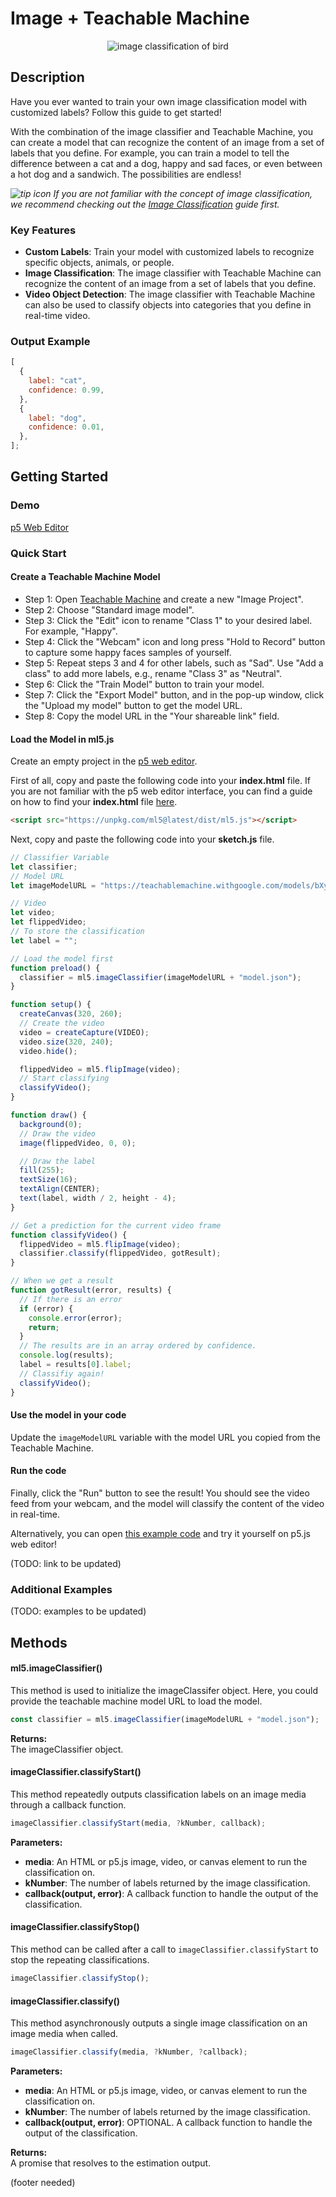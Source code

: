 # Image + Teachable Machine

<center>
    <img class="header-img" alt="image classification of bird" src="assets/header-image-tm.png">
</center>

## Description

Have you ever wanted to train your own image classification model with customized labels? Follow this guide to get started!

With the combination of the image classifier and Teachable Machine, you can create a model that can recognize the content of an image from a set of labels that you define. For example, you can train a model to tell the difference between a cat and a dog, happy and sad faces, or even between a hot dog and a sandwich. The possibilities are endless!

_<img class="inline-img" src="assets/gettingstarted-bulb.png" alt="tip icon" aria-hidden="true"> If you are not familiar with the concept of image classification, we recommend checking out the [Image Classification](/reference/image-classifier) guide first._

### Key Features

- **Custom Labels**: Train your model with customized labels to recognize specific objects, animals, or people.
- **Image Classification**: The image classifier with Teachable Machine can recognize the content of an image from a set of labels that you define.
- **Video Object Detection**: The image classifier with Teachable Machine can also be used to classify objects into categories that you define in real-time video.

### Output Example

```javascript
[
  {
    label: "cat",
    confidence: 0.99,
  },
  {
    label: "dog",
    confidence: 0.01,
  },
];
```

## Getting Started

### Demo

[p5 Web Editor](iframes/image-teachable-machine ":include :type=iframe width=100% height=550px")

### Quick Start

#### Create a Teachable Machine Model

- Step 1: Open [Teachable Machine](https://teachablemachine.withgoogle.com/train) and create a new "Image Project".
- Step 2: Choose "Standard image model".
- Step 3: Click the "Edit" icon to rename "Class 1" to your desired label. For example, "Happy".
- Step 4: Click the "Webcam" icon and long press "Hold to Record" button to capture some happy faces samples of yourself.
- Step 5: Repeat steps 3 and 4 for other labels, such as "Sad". Use "Add a class" to add more labels, e.g., rename "Class 3" as "Neutral".
- Step 6: Click the "Train Model" button to train your model.
- Step 7: Click the "Export Model" button, and in the pop-up window, click the "Upload my model" button to get the model URL.
- Step 8: Copy the model URL in the "Your shareable link" field.

#### Load the Model in ml5.js

Create an empty project in the [p5 web editor](https://editor.p5js.org/).

First of all, copy and paste the following code into your **index.html** file. If you are not familiar with the p5 web editor interface, you can find a guide on how to find your **index.html** file [here](/?id=try-ml5js-online-1).

```html
<script src="https://unpkg.com/ml5@latest/dist/ml5.js"></script>
```

Next, copy and paste the following code into your **sketch.js** file.

```javascript
// Classifier Variable
let classifier;
// Model URL
let imageModelURL = "https://teachablemachine.withgoogle.com/models/bXy2kDNi/";

// Video
let video;
let flippedVideo;
// To store the classification
let label = "";

// Load the model first
function preload() {
  classifier = ml5.imageClassifier(imageModelURL + "model.json");
}

function setup() {
  createCanvas(320, 260);
  // Create the video
  video = createCapture(VIDEO);
  video.size(320, 240);
  video.hide();

  flippedVideo = ml5.flipImage(video);
  // Start classifying
  classifyVideo();
}

function draw() {
  background(0);
  // Draw the video
  image(flippedVideo, 0, 0);

  // Draw the label
  fill(255);
  textSize(16);
  textAlign(CENTER);
  text(label, width / 2, height - 4);
}

// Get a prediction for the current video frame
function classifyVideo() {
  flippedVideo = ml5.flipImage(video);
  classifier.classify(flippedVideo, gotResult);
}

// When we get a result
function gotResult(error, results) {
  // If there is an error
  if (error) {
    console.error(error);
    return;
  }
  // The results are in an array ordered by confidence.
  console.log(results);
  label = results[0].label;
  // Classifiy again!
  classifyVideo();
}
```

#### Use the model in your code

Update the `imageModelURL` variable with the model URL you copied from the Teachable Machine.

#### Run the code

Finally, click the "Run" button to see the result! You should see the video feed from your webcam, and the model will classify the content of the video in real-time.

Alternatively, you can open [this example code](https://editor.p5js.org/ml5/sketches/ImageModel_TM) and try it yourself on p5.js web editor!

(TODO: link to be updated)

### Additional Examples

(TODO: examples to be updated)

## Methods

#### ml5.imageClassifier()

This method is used to initialize the imageClassifer object. Here, you could provide the teachable machine model URL to load the model.

```javascript
const classifier = ml5.imageClassifier(imageModelURL + "model.json");
```

**Returns:**  
The imageClassifier object.

#### imageClassifier.classifyStart()

This method repeatedly outputs classification labels on an image media through a callback function.

```javascript
imageClassifier.classifyStart(media, ?kNumber, callback);
```

**Parameters:**

- **media**: An HTML or p5.js image, video, or canvas element to run the classification on.
- **kNumber**: The number of labels returned by the image classification.
- **callback(output, error)**: A callback function to handle the output of the classification.

#### imageClassifier.classifyStop()

This method can be called after a call to `imageClassifier.classifyStart` to stop the repeating classifications.

```javascript
imageClassifier.classifyStop();
```

#### imageClassifier.classify()

This method asynchronously outputs a single image classification on an image media when called.

```javascript
imageClassifier.classify(media, ?kNumber, ?callback);
```

**Parameters:**

- **media**: An HTML or p5.js image, video, or canvas element to run the classification on.
- **kNumber**: The number of labels returned by the image classification.
- **callback(output, error)**: OPTIONAL. A callback function to handle the output of the classification.

**Returns:**  
A promise that resolves to the estimation output.

(footer needed)
